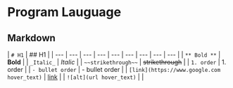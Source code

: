 # Program Lauguage

## Markdown

| `# H1` | ## H1 |
| --- | --- | --- | --- | --- | --- | --- | --- | --- |
| `** Bold **` | **Bold** |
|  `_Italic_` | _Italic_ |
|  `~~strikethrough~~` | ~~strikethrough~~ |
| `1. order` | 1. order |
| `- bullet order` | - bullet order  |
| `[link](https://www.google.com hover_text)` | [link](https://www.google.com) |
| `![alt](url hover_text)` |  |








